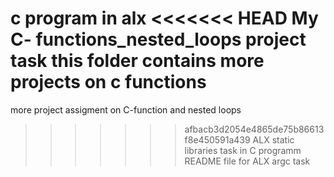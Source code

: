 c program in alx
<<<<<<< HEAD
My C- functions_nested_loops project task
this folder contains more projects on c functions
=======
more project assigment on C-function and nested loops
>>>>>>> afbacb3d2054e4865de75b86613f8e450591a439
ALX static libraries task in C programm
README file for ALX argc task
